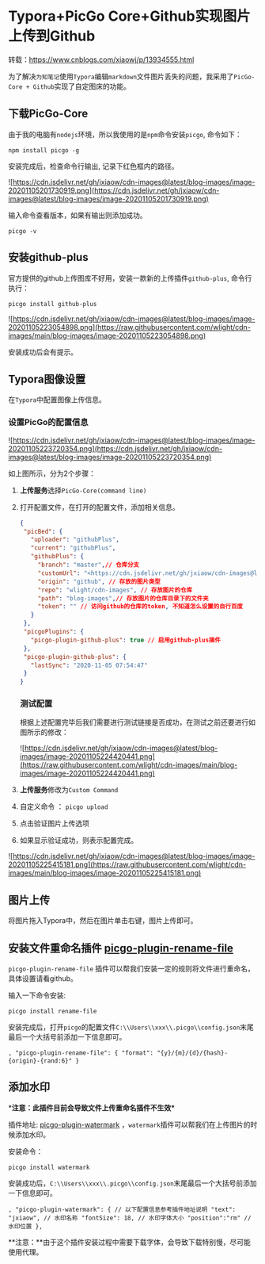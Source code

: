 # Typora+PicGo Core+Github实现图片上传到Github


转载：https://www.cnblogs.com/xiaowj/p/13934555.html

为了解决`为知笔记`使用`Typora`编辑`markdown`文件图片丢失的问题，我采用了`PicGo-Core + Github`实现了自定图床的功能。

## **下载PicGo-Core**

由于我的电脑有`nodejs`环境，所以我使用的是`npm`命令安装`picgo`, 命令如下：

```
npm install picgo -g
```

安装完成后，检查命令行输出, 记录下红色框内的路径。

![https://cdn.jsdelivr.net/gh/jxiaow/cdn-images@latest/blog-images/image-20201105201730919.png](https://cdn.jsdelivr.net/gh/jxiaow/cdn-images@latest/blog-images/image-20201105201730919.png)

输入命令查看版本，如果有输出则添加成功。

```
picgo -v
```

## **安装github-plus**

官方提供的github上传图库不好用，安装一款新的上传插件`github-plus`, 命令行执行：

```
picgo install github-plus
```

![https://cdn.jsdelivr.net/gh/jxiaow/cdn-images@latest/blog-images/image-20201105223054898.png](https://raw.githubusercontent.com/wlight/cdn-images/main/blog-images/image-20201105223054898.png)

安装成功后会有提示。

## **Typora图像设置**

在`Typora`中配置图像上传信息。

### **设置PicGo的配置信息**

![https://cdn.jsdelivr.net/gh/jxiaow/cdn-images@latest/blog-images/image-20201105223720354.png](https://cdn.jsdelivr.net/gh/jxiaow/cdn-images@latest/blog-images/image-20201105223720354.png)

如上图所示，分为2个步骤：

1. **上传服务**选择`PicGo-Core(command line)`

2. 打开配置文件，在打开的配置文件，添加相关信息。

   ```json
   {
    "picBed": {
      "uploader": "githubPlus",
      "current": "githubPlus",
      "githubPlus": {
        "branch": "master",// 仓库分支
        "customUrl": "<https://cdn.jsdelivr.net/gh/jxiaow/cdn-images@latest>", // 访问的自定义url
        "origin": "github", // 存放的图片类型
        "repo": "wlight/cdn-images", // 存放图片的仓库
        "path": "blog-images",// 存放图片的仓库目录下的文件夹
        "token": "" // 访问github的仓库的token, 不知道怎么设置的自行百度
      }
    },
    "picgoPlugins": {
      "picgo-plugin-github-plus": true // 启用github-plus插件
    },
    "picgo-plugin-github-plus": {
      "lastSync": "2020-11-05 07:54:47"
    }
   }
   ```

   ### **测试配置**

   根据上述配置完毕后我们需要进行测试链接是否成功，在测试之前还要进行如图所示的修改：

   ![https://cdn.jsdelivr.net/gh/jxiaow/cdn-images@latest/blog-images/image-20201105224420441.png](https://raw.githubusercontent.com/wlight/cdn-images/main/blog-images/image-20201105224420441.png)

3. **上传服务**修改为`Custom Command`

4. 自定义命令 ： `picgo upload`

5. 点击验证图片上传选项

6. 如果显示验证成功，则表示配置完成。

![https://cdn.jsdelivr.net/gh/jxiaow/cdn-images@latest/blog-images/image-20201105225415181.png](https://raw.githubusercontent.com/wlight/cdn-images/main/blog-images/image-20201105225415181.png)

## **图片上传**

将图片拖入Typora中，然后在图片单击右键，图片上传即可。

## **安装文件重命名插件 [picgo-plugin-rename-file](https://github.com/liuwave/picgo-plugin-rename-file)**

`picgo-plugin-rename-file` 插件可以帮我们安装一定的规则将文件进行重命名，具体设置请看github。

输入一下命令安装:

```
picgo install rename-file
```

安装完成后，打开`picgo`的配置文件`C:\\Users\\xxx\\.picgo\\config.json`末尾最后一个大括号前添加一下信息即可。

```
, "picgo-plugin-rename-file": { "format": "{y}/{m}/{d}/{hash}-{origin}-{rand:6}" }
```

## **添加水印**

***注意：此插件目前会导致文件上传重命名插件不生效\***

插件地址: [picgo-plugin-watermark](https://github.com/Dec-F/picgo-plugin-watermark) ，`watermark`插件可以帮我们在上传图片的时候添加水印。

安装命令：

```
picgo install watermark
```

安装成功后，`C:\\Users\\xxx\\.picgo\\config.json`末尾最后一个大括号前添加一下信息即可。

```
, "picgo-plugin-watermark": { // 以下配置信息参考插件地址说明 "text": "jxiaow", // 水印名称 "fontSize": 18, // 水印字体大小 "position":"rm" // 水印位置 },
```

**注意：**由于这个插件安装过程中需要下载字体，会导致下载特别慢，尽可能使用代理。
